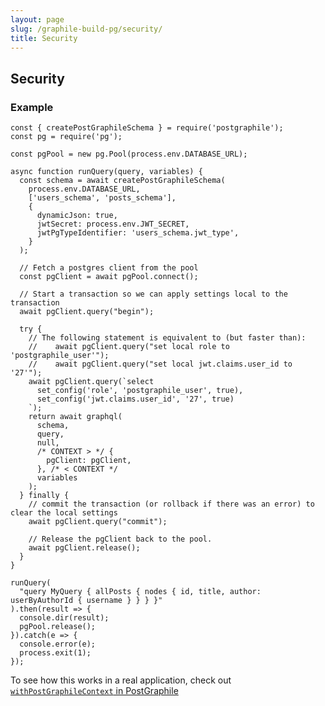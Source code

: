 ```yaml
---
layout: page
slug: /graphile-build-pg/security/
title: Security
---
```


## Security


### Example

```js{21,28-29,35-37,42}
const { createPostGraphileSchema } = require('postgraphile');
const pg = require('pg');

const pgPool = new pg.Pool(process.env.DATABASE_URL);

async function runQuery(query, variables) {
  const schema = await createPostGraphileSchema(
    process.env.DATABASE_URL,
    ['users_schema', 'posts_schema'],
    {
      dynamicJson: true,
      jwtSecret: process.env.JWT_SECRET,
      jwtPgTypeIdentifier: 'users_schema.jwt_type',
    }
  );

  // Fetch a postgres client from the pool
  const pgClient = await pgPool.connect();

  // Start a transaction so we can apply settings local to the transaction
  await pgClient.query("begin");

  try {
    // The following statement is equivalent to (but faster than):
    //    await pgClient.query("set local role to 'postgraphile_user'");
    //    await pgClient.query("set local jwt.claims.user_id to '27'");
    await pgClient.query(`select
      set_config('role', 'postgraphile_user', true),
      set_config('jwt.claims.user_id', '27', true)
    `);
    return await graphql(
      schema,
      query,
      null,
      /* CONTEXT > */ {
        pgClient: pgClient,
      }, /* < CONTEXT */
      variables
    );
  } finally {
    // commit the transaction (or rollback if there was an error) to clear the local settings
    await pgClient.query("commit");

    // Release the pgClient back to the pool.
    await pgClient.release();
  }
}

runQuery(
  "query MyQuery { allPosts { nodes { id, title, author: userByAuthorId { username } } } }"
).then(result => {
  console.dir(result);
  pgPool.release();
}).catch(e => {
  console.error(e);
  process.exit(1);
});
```

<!-- TODO: ensure this example works. -->

To see how this works in a real application, check out
[`withPostGraphileContext` in
PostGraphile](https://github.com/graphile/postgraphile/blob/master/src/postgraphile/withPostGraphileContext.ts)
